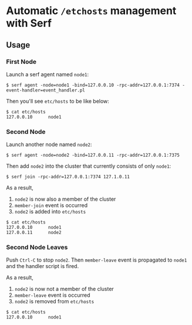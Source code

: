 # Automatic `/etchosts` management with Serf

## Usage

### First Node

Launch a serf agent named `node1`:

```
$ serf agent -node=node1 -bind=127.0.0.10 -rpc-addr=127.0.0.1:7374 -event-handler=event_handler.pl
```

Then you'll see `etc/hosts` to be like below:

```
$ cat etc/hosts
127.0.0.10      node1
```

### Second Node

Launch another node named `node2`:

```
$ serf agent -node=node2 -bind=127.0.0.11 -rpc-addr=127.0.0.1:7375
```

Then add `node2` into the cluster that currently consists of only `node1`:

```
$ serf join -rpc-addr=127.0.0.1:7374 127.1.0.11
```

As a result,

  1. `node2` is now also a member of the cluster
  2. `member-join` event is occurred
  3. `node2` is added into `etc/hosts`

```
$ cat etc/hosts
127.0.0.10      node1
127.0.0.11      node2
```

### Second Node Leaves

Push `Ctrl-C` to stop `node2`. Then `member-leave` event is propagated to `node1` and the handler script is fired.

As a result,

  1. `node2` is now not a member of the cluster
  2. `member-leave` event is occurred
  3. `node2` is removed from `etc/hosts`

```
$ cat etc/hosts
127.0.0.10      node1
```

